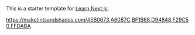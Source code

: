 This is a starter template for [Learn Next.js](https://nextjs.org/learn).

https://maketintsandshades.com/#5B0673,A6087C,BF1B68,D94848,F29C50,FFDABA
